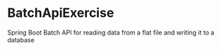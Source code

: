 # BatchApiExercise
Spring Boot Batch API for reading data from a flat file and writing it to a database
